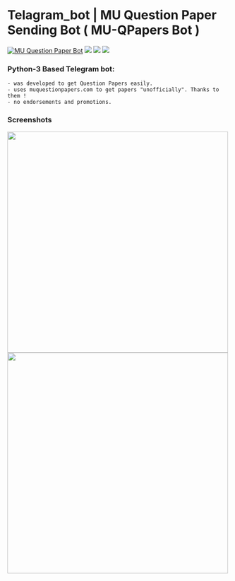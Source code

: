 # Telagram_bot | MU Question Paper Sending Bot ( MU-QPapers Bot )
[![MU Question Paper Bot](https://img.shields.io/badge/Telegram-Bot-green.svg)](https://t.me/mu_qpaper_bot)
![](https://img.shields.io/badge/IBM%20Cloud-powered-blue.svg)
![](https://adityatelange.vercel.app/api/muqpapers/userscount)
![](https://adityatelange.vercel.app/api/muqpapers/querycount)

### Python-3 Based Telegram bot:

    - was developed to get Question Papers easily.
    - uses muquestionpapers.com to get papers "unofficially". Thanks to them !
    - no endorsements and promotions.

### Screenshots
<img height=500 src="https://i.ibb.co/j6THZYT/IMG-20200118-082018.jpg">   <img height=500 src="https://i.ibb.co/JRK1tbN/IMG-20200118-082136.jpg">
